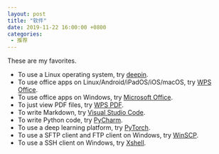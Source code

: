```yaml
---
layout: post
title: "软件"
date: 2019-11-22 16:00:00 +0800
categories: 
 - 推荐
---
```


These are my favorites.

<!-- more -->

- To use a Linux operating system, try [deepin](https://www.deepin.org/).
- To use office apps on Linux/Android/iPadOS/iOS/macOS, try [WPS Office](https://www.wps.com/).
- To use office apps on Windows, try [Microsoft Office](https://products.office.com/zh-cn/home).
- To just view PDF files, try [WPS PDF](https://wpspdf.cn/).
- To write Markdown, try [Visual Studio Code](https://code.visualstudio.com/).
- To write Python code, try [PyCharm](https://www.jetbrains.com/pycharm/).
- To use a deep learning platform, try [PyTorch](https://pytorch.org/).
- To use a SFTP client and FTP client on Windows, try [WinSCP](https://winscp.net/eng/index.php).
- To use a SSH client on Windows, try [Xshell](https://www.netsarang.com/en/xshell/).
